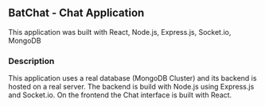 <!-- ### [BatChat - Chat Application](https://link) -->
## BatChat - Chat Application

This application was built with React, Node.js, Express.js, Socket.io, MongoDB

### Description

This application uses a real database (MongoDB Cluster) and its backend is hosted on a real server. The backend is build with Node.js using Express.js and Socket.io. On the frontend the Chat interface is built with React.


